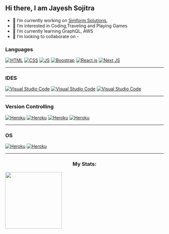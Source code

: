 ## Hi there, I am Jayesh Sojitra


- 🔭 I’m currently working on [Simform Solutions](https://www.simform.com/),
- 👀 I’m interested in Coding,Traveling and Playing Games
- 🌱 I’m currently learning GraphQL, AWS
- 💞️ I’m looking to collaborate on -



### Languages 

<a href="#"><img alt="HTML" src="https://img.shields.io/badge/HTML%20-%23E34F26.svg?logo=html5&logoColor=white" ></a>
<a href="#"><img alt="CSS" src="https://img.shields.io/badge/CSS%20-%231572B6.svg?logo=css3&logoColor=white" ></a>
<a href="#"><img alt="JS" src="https://img.shields.io/badge/JavaScript%20-%23F7DF1E.svg?logo=javascript&logoColor=black" ></a>
<a href="#"><img alt="Boostrap" src="https://img.shields.io/badge/-Bootstrap-563D7C?&logo=bootstrap" ></a>
<a href="#"><img alt="React.js" src="https://img.shields.io/badge/React-20232A?&logo=react&logoColor=61DAFB" ></a>
<a href="#"><img alt="Next JS" src="https://img.shields.io/badge/NextJS-%2300f.svg?logo=nextjs&logoColor=white"></a>

---

### IDES

<a href="#"><img alt="Visual Studio Code" src="https://img.shields.io/badge/Visual%20Studio%20Code-0078d7.svg?logo=visual-studio-code&logoColor=white"></a>
<a href="#"><img alt="Visual Studio Code" src="https://img.shields.io/badge/Atom-66595C?&logo=Atom&logoColor=white"></a>
<a href="#"><img alt="Visual Studio Code" src="https://img.shields.io/badge/sublime_text-%23575757.svg?&logo=sublime-text&logoColor=important"></a>

---

### Version Controlling

<a href="#"><img alt="Heroku" src="https://img.shields.io/badge/-Git-black?&logo=git" ></a>
<a href="#"><img alt="Heroku" src="https://img.shields.io/badge/-GitHub-181717?style=flat-square&logo=github" ></a>
<a href="#"><img alt="Heroku" src="https://img.shields.io/badge/GitLab-330F63?&logo=gitlab&logoColor=white" ></a>
<a href="#"><img alt="Heroku" src="https://img.shields.io/badge/Bitbucket-330F63?&logo=bitbucket&logoColor=white" ></a>

---

### OS

<a href="#"><img alt="Heroku" src="https://img.shields.io/badge/Windows-0078D6?&logo=windows&logoColor=white" ></a>
<a href="#"><img alt="Heroku" src="https://img.shields.io/badge/Mac-0078D6?&logo=apple&logoColor=white" ></a>

---

<h3 align="center">My Stats:</h3>
<a href="https://github.com/jayeshsojitra103">
   <img height="180em" src="https://github-readme-stats-eight-theta.vercel.app/api/top-langs/?username=jayeshsojitra103&layout=compact&langs_count=8"/>
</a>
  
<!---
jayeshsimform/jayeshsimform is a ✨ special ✨ repository because its `README.md` (this file) appears on your GitHub profile.
You can click the Preview link to take a look at your changes.
--->
